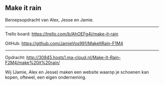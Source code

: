 ## Make it rain

Beroepsopdracht van Alex, Jesse en Jamie. 

-----------------------------------------------------------------

Trello board: https://trello.com/b/AhOEFg4j/make-it-rain

GitHub: https://github.com/JamieVos991/MakeItRain-F1M4

-----------------------------------------------------------------

Opdracht: http://30845.hosts1.ma-cloud.nl/Make-It-Rain-F2M4/make%20it%20rain/

Wij (Jamie, Alex en Jesse) maken een website waarop je schoenen kan kopen, oftewel, een eigen onderneming. 
